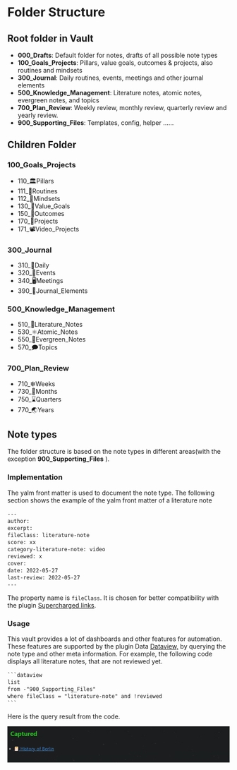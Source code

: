 # Folder Structure

## Root folder in Vault
- **000_Drafts**:
Default folder for notes, drafts of all possible note types
- **100_Goals_Projects**: 
Pillars, value goals, outcomes & projects, also routines and mindsets
- **300_Journal**: 
Daily routines, events, meetings and other journal elements
- **500_Knowledge_Management**: 
Literature notes, atomic notes, evergreen notes, and topics
- **700_Plan_Review**: 
Weekly review, monthly review, quarterly review and yearly review. 
- **900_Supporting_Files**: 
Templates,  config, helper ......


## Children Folder
### 100_Goals_Projects
- 110_🏛Pillars
- 111_🔁Routines
- 112_🤯Mindsets
- 130_🌟Value_Goals
- 150_🎯Outcomes
- 170_💎Projects
- 171_📽Video_Projects

### 300_Journal
- 310_🌄Daily
- 320_🎉Events
- 340_🖥️Meetings
- 390_🧺Journal_Elements

### 500_Knowledge_Management
- 510_📔Literature_Notes
- 530_⚛️Atomic_Notes
- 550_🌲Evergreen_Notes
- 570_🗩Topics

### 700_Plan_Review
- 710_❇Weeks
- 730_📅Months
- 750_⌛Quarters
- 770_🌏Years

## Note types
The folder structure is based on the note types in different areas(with the exception **900_Supporting_Files** ). 

### Implementation

The yalm front matter is used to document the note type. The following section shows the example of the yalm front matter of a literature note

~~~
---
author:  
excerpt:  
fileClass: literature-note  
score: xx 
category-literature-note: video  
reviewed: x  
cover:  
date: 2022-05-27  
last-review: 2022-05-27  
---
~~~

The property name is `fileClass`. It is chosen for better compatibility with the plugin [Supercharged links](https://github.com/mdelobelle/obsidian_supercharged_links). 

### Usage

This vault provides a lot of dashboards and other features for automation. These features are supported by the plugin Data [Dataview,](https://github.com/blacksmithgu/obsidian-dataview) by querying the note type and other meta information.  For example, the following code displays all literature notes, that are not reviewed yet. 

~~~
```dataview
list
from -"900_Supporting_Files"
where fileClass = "literature-note" and !reviewed 
```
~~~

Here is the query result from the code. 

![image-20220804000714051](images/image-20220804000714051.png)
